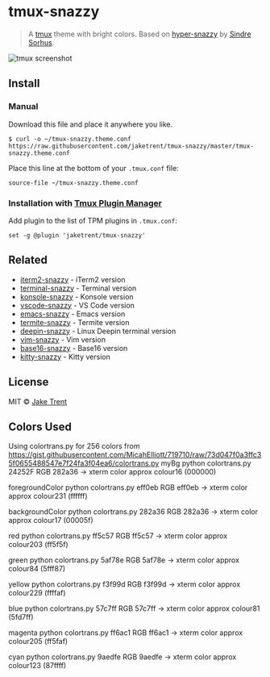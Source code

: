 # tmux-snazzy

> A [tmux](https://github.com/tmux/tmux/wiki) theme with bright colors. Based on [hyper-snazzy](https://github.com/sindresorhus/hyper-snazzy/) by [Sindre Sorhus](https://sindresorhus.com).

![tmux screenshot](screenshot.png)

## Install

### Manual

Download this file and place it anywhere you like.

```
$ curl -o ~/tmux-snazzy.theme.conf https://raw.githubusercontent.com/jaketrent/tmux-snazzy/master/tmux-snazzy.theme.conf
```

Place this line at the bottom of your `.tmux.conf` file:

```
source-file ~/tmux-snazzy.theme.conf
```

### Installation with [Tmux Plugin Manager](https://github.com/tmux-plugins/tpm)

Add plugin to the list of TPM plugins in `.tmux.conf`:

```
set -g @plugin 'jaketrent/tmux-snazzy'
```

## Related

- [iterm2-snazzy](https://github.com/sindresorhus/iterm2-snazzy) - iTerm2 version
- [terminal-snazzy](https://github.com/sindresorhus/terminal-snazzy) - Terminal version
- [konsole-snazzy](https://github.com/miedzinski/konsole-snazzy) - Konsole version
- [vscode-snazzy](https://github.com/Tyriar/vscode-snazzy) - VS Code version
- [emacs-snazzy](https://github.com/weijiangan/emacs-snazzy) - Emacs version
- [termite-snazzy](https://github.com/kbobrowski/termite-snazzy) - Termite version
- [deepin-snazzy](https://github.com/xxczaki/deepin-snazzy) - Linux Deepin terminal version
- [vim-snazzy](https://github.com/connorholyday/vim-snazzy) - Vim version
- [base16-snazzy](https://github.com/h404bi/base16-snazzy-scheme) - Base16 version
- [kitty-snazzy](https://github.com/connorholyday/kitty-snazzy) - Kitty version


## License

MIT © [Jake Trent](https://jaketrent.com)


## Colors Used

Using colortrans.py for 256 colors from https://gist.githubusercontent.com/MicahElliott/719710/raw/73d047f0a3ffc35f0655488547e7f24fa3f04ea6/colortrans.py
myBg
python colortrans.py 24252F
RGB 282a36 -> xterm color approx colour16 (000000)

foregroundColor
python colortrans.py eff0eb
RGB eff0eb -> xterm color approx colour231 (ffffff)

backgroundColor
python colortrans.py 282a36
RGB 282a36 -> xterm color approx colour17 (00005f)

red
python colortrans.py ff5c57
RGB ff5c57 -> xterm color approx colour203 (ff5f5f)

green
python colortrans.py 5af78e
RGB 5af78e -> xterm color approx colour84 (5fff87)

yellow
python colortrans.py f3f99d
RGB f3f99d -> xterm color approx colour229 (ffffaf)

blue
python colortrans.py 57c7ff
RGB 57c7ff -> xterm color approx colour81 (5fd7ff)

magenta
python colortrans.py ff6ac1
RGB ff6ac1 -> xterm color approx colour205 (ff5faf)

cyan
python colortrans.py 9aedfe
RGB 9aedfe -> xterm color approx colour123 (87ffff)
